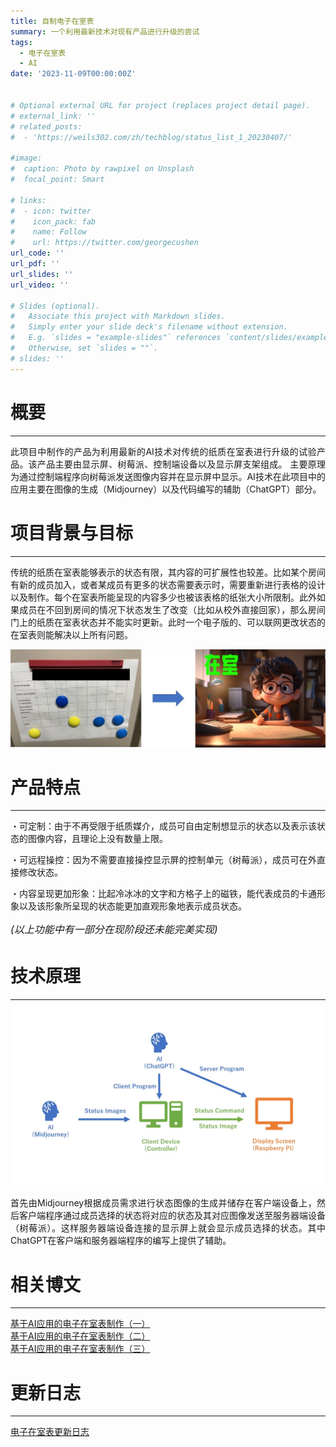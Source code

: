 ```yaml
---
title: 自制电子在室表
summary: 一个利用最新技术对现有产品进行升级的尝试
tags:
  - 电子在室表
  - AI
date: '2023-11-09T00:00:00Z'


# Optional external URL for project (replaces project detail page).
# external_link: ''
# related_posts:
#  - 'https://weils302.com/zh/techblog/status_list_1_20230407/'
  
#image:
#  caption: Photo by rawpixel on Unsplash
#  focal_point: Smart

# links:
#  - icon: twitter
#    icon_pack: fab
#    name: Follow
#    url: https://twitter.com/georgecushen
url_code: ''
url_pdf: ''
url_slides: ''
url_video: ''

# Slides (optional).
#   Associate this project with Markdown slides.
#   Simply enter your slide deck's filename without extension.
#   E.g. `slides = "example-slides"` references `content/slides/example-slides.md`.
#   Otherwise, set `slides = ""`.
# slides: ''
---
```


# 概要
---

<div style="text-align: justify;">
此项目中制作的产品为利用最新的AI技术对传统的纸质在室表进行升级的试验产品。该产品主要由显示屏、树莓派、控制端设备以及显示屏支架组成。
主要原理为通过控制端程序向树莓派发送图像内容并在显示屏中显示。AI技术在此项目中的应用主要在图像的生成（Midjourney）以及代码编写的辅助（ChatGPT）部分。
</div>


# 项目背景与目标
---

<div style="text-align: justify;">
传统的纸质在室表能够表示的状态有限，其内容的可扩展性也较差。比如某个房间有新的成员加入，或者某成员有更多的状态需要表示时，需要重新进行表格的设计
以及制作。每个在室表所能呈现的内容多少也被该表格的纸张大小所限制。此外如果成员在不回到房间的情况下状态发生了改变（比如从校外直接回家），那么房间
门上的纸质在室表状态并不能实时更新。此时一个电子版的、可以联网更改状态的在室表则能解决以上所有问题。
</div>

![纸质版到电子版](upgrade.jpg)

# 产品特点
---
<div style="text-align: justify;">

・可定制：由于不再受限于纸质媒介，成员可自由定制想显示的状态以及表示该状态的图像内容，且理论上没有数量上限。

・可远程操控：因为不需要直接操控显示屏的控制单元（树莓派），成员可在外直接修改状态。

・内容呈现更加形象：比起冷冰冰的文字和方格子上的磁铁，能代表成员的卡通形象以及该形象所呈现的状态能更加直观形象地表示成员状态。

</div>

<p style="font-size: 16px; line-height: 1.6;"><i>(以上功能中有一部分在现阶段还未能完美实现)</i></p>

# 技术原理
---

![技术原理](tech_flow.jpg)
<div style="text-align: justify;">
首先由Midjourney根据成员需求进行状态图像的生成并储存在客户端设备上，然后客户端程序通过成员选择的状态将对应的状态及其对应图像发送至服务器端设备
（树莓派）。这样服务器端设备连接的显示屏上就会显示成员选择的状态。其中ChatGPT在客户端和服务器端程序的编写上提供了辅助。
</div>

# 相关博文
---

[基于AI应用的电子在室表制作（一）](https://weils302.com/zh/techblog/status_list_1_20230407/)  
[基于AI应用的电子在室表制作（二）](https://weils302.com/zh/techblog/status_list_2_20230415/)  
[基于AI应用的电子在室表制作（三）](https://weils302.com/zh/techblog/status_list_3_20230418/)

# 更新日志
---
[电子在室表更新日志](https://weils302.com/zh/techblog/status_list_update/) 

